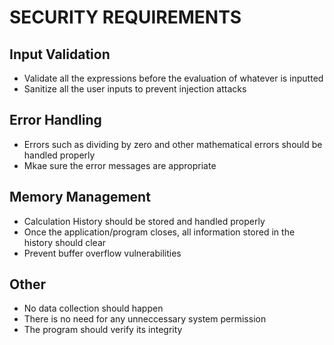 # SECURITY REQUIREMENTS
## Input Validation
- Validate all the expressions before the evaluation of whatever is inputted
- Sanitize all the user inputs to prevent injection attacks
## Error Handling
- Errors such as dividing by zero and other mathematical errors should be handled properly
- Mkae sure the error messages are appropriate
## Memory Management
- Calculation History should be stored and handled properly
- Once the application/program closes, all information stored in the history should clear
- Prevent buffer overflow vulnerabilities
## Other
- No data collection should happen
- There is no need for any unneccessary system permission
- The program should verify its integrity

